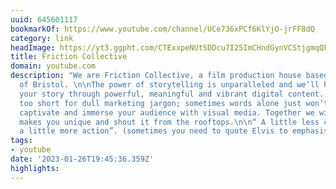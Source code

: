 ```yaml
---
uuid: 645601117
bookmarkOf: https://www.youtube.com/channel/UCe736xPCf6KlYjO-jrFF8dQ
category: link
headImage: https://yt3.ggpht.com/CTExxpeNUtSDDcu7I25ImCHndGynVCStjgmqQF0yD0PR4tOc8HOFgk8xVbF0vlSYPgmRIcs34Jc=s800-c-k-c0x00ffffff-no-rj
title: Friction Collective
domain: youtube.com
description: "We are Friction Collective, a film production house based in the heart
  of Bristol. \n\nThe power of storytelling is unparalleled and we’ll help you tell
  your story through powerful, meaningful and vibrant digital content. Life is way
  too short for dull marketing jargon; sometimes words alone just won’t cut it, so
  captivate and immerse your audience with visual media. Together we will find what
  makes you unique and shout it from the rooftops.\n\n“ A little less conversation,
  a little more action”. (sometimes you need to quote Elvis to emphasise a point!)"
tags:
- youtube
date: '2023-01-26T19:45:36.359Z'
highlights:
---
```



